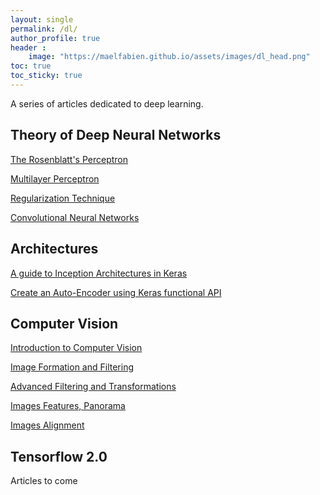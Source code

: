 ```yaml
---
layout: single
permalink: /dl/
author_profile: true
header :
    image: "https://maelfabien.github.io/assets/images/dl_head.png"
toc: true
toc_sticky: true
---
```


A series of articles dedicated to deep learning.

## Theory of Deep Neural Networks

[The Rosenblatt's Perceptron](https://maelfabien.github.io/deeplearning/Perceptron/)

[Multilayer Perceptron](https://maelfabien.github.io/deeplearning/mlp/)

[Regularization Technique](https://maelfabien.github.io/deeplearning/regu/)

[Convolutional Neural Networks](https://maelfabien.github.io/deeplearning/cnn/)

## Architectures

[A guide to Inception Architectures in Keras](https://maelfabien.github.io/deeplearning/inception/)

[Create an Auto-Encoder using Keras functional API](https://maelfabien.github.io/deeplearning/autoencoder/)

## Computer Vision

[Introduction to Computer Vision](https://maelfabien.github.io/computervision/cv_1/)

[Image Formation and Filtering](https://maelfabien.github.io/computervision/cv_2/)

[Advanced Filtering and Transformations](https://maelfabien.github.io/computervision/cv_3/)

[Images Features, Panorama](https://maelfabien.github.io/computervision/cv_4/)

[Images Alignment](https://maelfabien.github.io/computervision/cv_5/)

## Tensorflow 2.0

Articles to come
